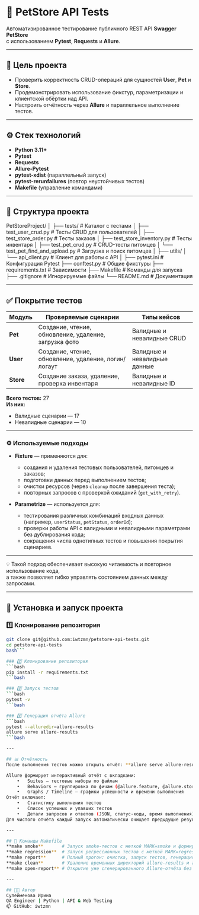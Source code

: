 # 🧪 PetStore API Tests

Автоматизированное тестирование публичного REST API **Swagger PetStore**  
с использованием **Pytest**, **Requests** и **Allure**.

---

## 🎯 Цель проекта
- Проверить корректность CRUD-операций для сущностей **User**, **Pet** и **Store**.  
- Продемонстрировать использование фикстур, параметризации и клиентской обёртки над API.  
- Настроить отчётность через **Allure** и параллельное выполнение тестов.

---

## ⚙️ Стек технологий
- **Python 3.11+**
- **Pytest**
- **Requests**
- **Allure-Pytest**
- **pytest-xdist** (параллельный запуск)
- **pytest-rerunfailures** (повтор неустойчивых тестов)
- **Makefile** (управление командами)

---

## 📁 Структура проекта
PetStoreProject/
│
├── tests/                          # Каталог с тестами
│   ├── test_user_crud.py           # Тесты CRUD для пользователей
│   ├── test_store_order.py         # Тесты заказов
│   ├── test_store_inventory.py     # Тесты инвентаря
│   ├── test_pet_crud.py            # CRUD-тесты питомцев
│   └── test_pet_find_and_upload.py # Загрузка и поиск питомцев
│
├── utils/
│   └── api_client.py               # Клиент для работы с API
│
├── pytest.ini                      # Конфигурация Pytest
├── conftest.py                     # Общие фикстуры
├── requirements.txt                # Зависимости
├── Makefile                        # Команды для запуска
├── .gitignore                      # Игнорируемые файлы
└── README.md                       # Документация

---

## ✅ Покрытие тестов

| Модуль | Проверяемые сценарии | Типы кейсов |
|--------|----------------------|--------------|
| **Pet** | Создание, чтение, обновление, удаление, загрузка фото | Валидные и невалидные CRUD |
| **User** | Создание, чтение, обновление, удаление, логин/логаут | Валидные и невалидные данные |
| **Store** | Создание заказа, удаление, проверка инвентаря | Валидные и невалидные ID |

**Всего тестов:** 27  
**Из них:**  
- Валидные сценарии — 17  
- Невалидные сценарии — 10

---

### ⚙️ Используемые подходы

- **Fixture** — применяются для:
  - создания и удаления тестовых пользователей, питомцев и заказов;
  - подготовки данных перед выполнением тестов;
  - очистки ресурсов (через `cleanup` после завершения теста);
  - повторных запросов с проверкой ожиданий (`get_with_retry`).

- **Parametrize** — используется для:
  - тестирования различных комбинаций входных данных (например, `userStatus`, `petStatus`, `orderId`);
  - проверки работы API с валидными и невалидными параметрами без дублирования кода;
  - сокращения числа однотипных тестов и повышения покрытия сценариев.

---

💡 Такой подход обеспечивает высокую читаемость и повторное использование кода,  
а также позволяет гибко управлять состоянием данных между запросами.

---

## 🚀 Установка и запуск проекта

### 1️⃣ Клонирование репозитория
```bash
git clone git@github.com:iwtzmn/petstore-api-tests.git
cd petstore-api-tests
bash```

### 2️⃣ Клонирование репозитория
```bash
pip install -r requirements.txt
```bash

### 3️⃣ Запуск тестов
```bash
pytest -v
```bash

### 4️⃣ Генерация отчёта Allure
```bash
pytest --alluredir=allure-results
allure serve allure-results
```bash

---

## 📊 Отчётность
После выполнения тестов можно открыть отчёт: **allure serve allure-results**

Allure формирует интерактивный отчёт с вкладками:
	•	Suites — тестовые наборы по файлам
	•	Behaviors — группировка по фичам (@allure.feature, @allure.story)
	•	Graphs / Timeline — графики успешности и времени выполнения
Отчёт включает:
	•	Статистику выполнения тестов
	•	Список успешных и упавших тестов
	•	Детали запросов и ответов (JSON, статус-коды, время выполнения)
Для чистого отчёта каждый запуск автоматически очищает предыдущие результаты: **make report**

---

## 🧠 Команды Makefile
**make smoke**       # Запуск smoke-тестов с меткой MARK=smoke и формирование отчёта
**make regression**  # Запуск регрессионных тестов с меткой MARK=regression
**make report**      # Полный прогон: очистка, запуск тестов, генерация Allure-отчёта и его открытие
**make clean**       # Удаление временных директорий allure-results и allure-report
**make open-report** # Открытие уже сгенерированного Allure-отчёта без повторного запуска тестов

---

## 👩‍💻 Автор
Сулейменова Ирина
QA Engineer | Python | API & Web Testing
📫 GitHub: iwtzmn

